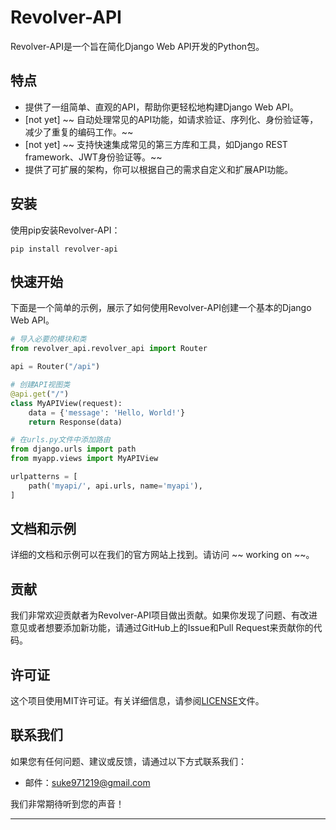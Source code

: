 # Revolver-API

Revolver-API是一个旨在简化Django Web API开发的Python包。

## 特点

- 提供了一组简单、直观的API，帮助你更轻松地构建Django Web API。
- [not yet]
  ~~ 自动处理常见的API功能，如请求验证、序列化、身份验证等，减少了重复的编码工作。~~
- [not yet] ~~ 支持快速集成常见的第三方库和工具，如Django REST framework、JWT身份验证等。~~
- 提供了可扩展的架构，你可以根据自己的需求自定义和扩展API功能。

## 安装

使用pip安装Revolver-API：

```
pip install revolver-api
```

## 快速开始

下面是一个简单的示例，展示了如何使用Revolver-API创建一个基本的Django Web API。

```python
# 导入必要的模块和类
from revolver_api.revolver_api import Router

api = Router("/api")

# 创建API视图类
@api.get("/")
class MyAPIView(request):
    data = {'message': 'Hello, World!'}
    return Response(data)

# 在urls.py文件中添加路由
from django.urls import path
from myapp.views import MyAPIView

urlpatterns = [
    path('myapi/', api.urls, name='myapi'),
]
```

## 文档和示例

详细的文档和示例可以在我们的官方网站上找到。请访问 ~~ working on ~~。

## 贡献

我们非常欢迎贡献者为Revolver-API项目做出贡献。如果你发现了问题、有改进意见或者想要添加新功能，请通过GitHub上的Issue和Pull Request来贡献你的代码。

## 许可证

这个项目使用MIT许可证。有关详细信息，请参阅[LICENSE](LICENSE)文件。

## 联系我们

如果您有任何问题、建议或反馈，请通过以下方式联系我们：

- 邮件：suke971219@gmail.com

我们非常期待听到您的声音！

---
